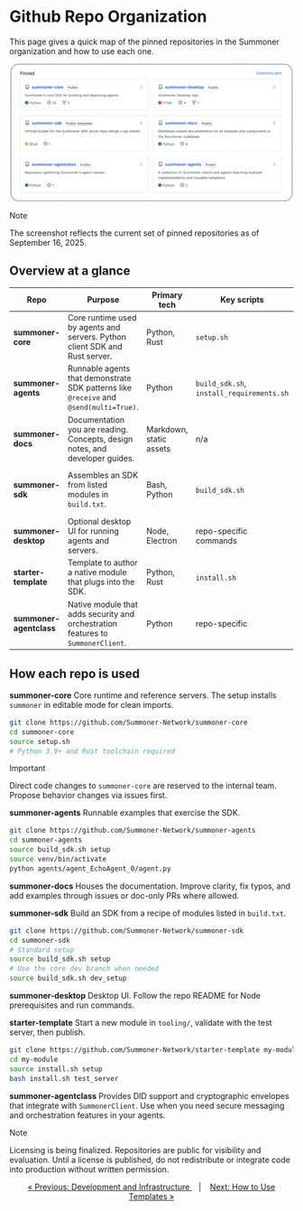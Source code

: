 # Github Repo Organization

This page gives a quick map of the pinned repositories in the Summoner organization and how to use each one.

<p align="center">
  <img width="500" src="../../assets/img/pinned_repos_rounded.png" alt="Pinned repositories overview"/>
</p>

> [!NOTE]
> The screenshot reflects the current set of pinned repositories as of September 16, 2025.

## Overview at a glance

| Repo                    | Purpose                                                                                | Primary tech            | Key scripts                               | Typical use                                                  |
| ----------------------- | -------------------------------------------------------------------------------------- | ----------------------- | ----------------------------------------- | ------------------------------------------------------------ |
| **summoner-core**       | Core runtime used by agents and servers. Python client SDK and Rust server.            | Python, Rust            | `setup.sh`                                | Develop against the core. Build and run servers locally.     |
| **summoner-agents**     | Runnable agents that demonstrate SDK patterns like `@receive` and `@send(multi=True)`. | Python                  | `build_sdk.sh`, `install_requirements.sh` | Try examples and learn message patterns.                     |
| **summoner-docs**       | Documentation you are reading. Concepts, design notes, and developer guides.           | Markdown, static assets | n/a                                       | Read and contribute documentation improvements.              |
| **summoner-sdk**        | Assembles an SDK from listed modules in `build.txt`.                                   | Bash, Python            | `build_sdk.sh`                            | Build your own SDK from modules. Use `setup` or `dev_setup`. |
| **summoner-desktop**    | Optional desktop UI for running agents and servers.                                    | Node, Electron          | repo-specific commands                    | Inspect and manage agents visually.                          |
| **starter-template**    | Template to author a native module that plugs into the SDK.                            | Python, Rust            | `install.sh`                              | Create and test a new module under `tooling/`.               |
| **summoner-agentclass** | Native module that adds security and orchestration features to `SummonerClient`.       | Python                  | repo-specific                             | Use DID and cryptographic envelopes in your agents.          |

## How each repo is used

**summoner-core**
Core runtime and reference servers. The setup installs `summoner` in editable mode for clean imports.

```bash
git clone https://github.com/Summoner-Network/summoner-core
cd summoner-core
source setup.sh
# Python 3.9+ and Rust toolchain required
```

> [!IMPORTANT]
> Direct code changes to `summoner-core` are reserved to the internal team. Propose behavior changes via issues first.

**summoner-agents**
Runnable examples that exercise the SDK.

```bash
git clone https://github.com/Summoner-Network/summoner-agents
cd summoner-agents
source build_sdk.sh setup
source venv/bin/activate
python agents/agent_EchoAgent_0/agent.py
```

**summoner-docs**
Houses the documentation. Improve clarity, fix typos, and add examples through issues or doc-only PRs where allowed.

**summoner-sdk**
Build an SDK from a recipe of modules listed in `build.txt`.

```bash
git clone https://github.com/Summoner-Network/summoner-sdk
cd summoner-sdk
# Standard setup
source build_sdk.sh setup
# Use the core dev branch when needed
source build_sdk.sh dev_setup
```

**summoner-desktop**
Desktop UI. Follow the repo README for Node prerequisites and run commands.

**starter-template**
Start a new module in `tooling/`, validate with the test server, then publish.

```bash
git clone https://github.com/Summoner-Network/starter-template my-module
cd my-module
source install.sh setup
bash install.sh test_server
```

**summoner-agentclass**
Provides DID support and cryptographic envelopes that integrate with `SummonerClient`. Use when you need secure messaging and orchestration features in your agents.

> [!NOTE]
> Licensing is being finalized. Repositories are public for visibility and evaluation. Until a license is published, do not redistribute or integrate code into production without written permission.

<p align="center">
  <a href="index.md">&laquo; Previous: Development and Infrastructure </a> &nbsp;&nbsp;&nbsp;|&nbsp;&nbsp;&nbsp; <a href="template_howto.md">Next: How to Use Templates &raquo;</a>
</p>
